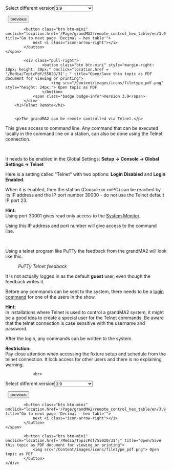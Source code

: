 
<div class="topic-navigation">

<div class="pull-right">
	<span class="pull-left">


<div class="pull-left">
<form action="/Topic/SetCurrentVersionNumber" class="form-inline" id="frmTagSelector" method="post">	<span class="form-mini">
		<div class="input-prepend"><span class="add-on">Select different version</span><select autocomplete="off" id="versionNumberId" name="versionNumberId" onchange="$(this).closest('#frmTagSelector').submit();" style="width: 120px;"><option value="">- latest -</option>
<option value="6">3.3</option>
<option value="14">3.4</option>
<option value="18">3.5</option>
<option value="21">3.6</option>
<option value="23">3.7</option>
<option value="27">3.8</option>
<option selected="selected" value="31">3.9</option>
</select></div>
		<input data-val="true" data-val-number="The field Int32 must be a number." data-val-required="The Int32 field is required." id="ProductId" name="ProductId" type="hidden" value="11">
		<input id="CurrentGuid" name="CurrentGuid" type="hidden" value="7c55db7a-ae4b-4bcd-8d3f-d2babc1d615e">
	</span>
</form></div>&nbsp;	</span>
	<span class="pull-right" style="white-space: nowrap;">
			<button class="btn btn-mini" onclick="location.href='/Page/grandMA2/remote_control_web_remote/en/3.9'; " title="Go to previous page 'Web remote'">
				<i class="icon-arrow-left"></i> previous
			</button>

			<button class="btn btn-mini" onclick="location.href='/Page/grandMA2/remote_control_hex_table/en/3.9';" title="Go to next page 'Decimal – hex table'">
				next <i class="icon-arrow-right"></i> 
			</button>
	</span>
</div>
<div class="clear-fix" style="margin-bottom: 10px"></div>
</div>

		
			<div class="pull-right">
					<button class="btn btn-mini" style="margin-right: 10px; height: 30px;" onclick="location.href = '/Media/TopicPdf/55020/31'; " title="Open/Save this topic as PDF document for viewing or printing">
						<img src="/Content/images/icons/filetype_pdf.png" style="height: 24px;"> Open topic as PDF
					</button>
				<span class="badge badge-info">Version 3.9</span>
			</div>
		<h1>Telnet Remote</h1>


		<p>The grandMA2 can be remote controlled via Telnet.</p>

<p>This gives access to command line. Any command that can be executed locally in the command line on a station, can also be done using the Telnet connection.</p>

<p>&nbsp;</p>

<p>It needs to be enabled in the Global Settings: <strong>Setup -&gt; Console -&gt; Global Settings -&gt; Telnet</strong></p>

<p>Here is a setting called "Telnet" with two options: <strong>Login Disabled</strong> and <strong>Login Enabled</strong>.</p>

<p>When it is enabled, then the station (Console or onPC) can be reached by its IP address and the IP port number 30000 - do not use the Telnet default IP port 23.</p>

<div class="tip"><strong>Hint:</strong><br>
Using port 30001 gives read only access to the <a href="/Topic/ce158a89-7615-4b86-aba4-a0f2abc4b931">System Monitor</a>.</div>

<p>Using this IP address and port number will give access to the command line.</p>

<p>&nbsp;</p>

<p>Using a telnet program like PuTTy the feedback from the grandMA2 will look like this:</p>

<figure class="caption"><img alt="" src="/Media/Image/img_putty_v3-3.png">
<figcaption><em>PuTTy Telnet feedback</em></figcaption>
</figure>

<p>It is not actually logged in as the default <strong>guest</strong> user, even though the feedback writes it.</p>

<p>Before any commands can be sent to the system, there needs to be a <a href="/Topic/eefc99e4-ece3-42fc-a3a0-76e8999aa9d5">login command</a> for one of the users in the show.</p>

<div class="tip"><strong>Hint:</strong><br>
In installations where Telnet is used to control a grandMA2 system, it might be a good idea to create a special user for the Telnet commands. Be aware that the telnet connection is case sensitive with the username and password.</div>

<p>After the login, any commands can be written to the system.</p>

<div class="restriction"><strong>Restriction:</strong><br>
Pay close attention when accessing the fixture setup and schedule from the telnet connection. It lock access for other users and there is no explaining warning.</div>


				<br>
<div class="topic-navigation">

<div class="pull-right">
	<span class="pull-left">


<div class="pull-left">
<form action="/Topic/SetCurrentVersionNumber" class="form-inline" id="frmTagSelector" method="post">	<span class="form-mini">
		<div class="input-prepend"><span class="add-on">Select different version</span><select autocomplete="off" id="versionNumberId" name="versionNumberId" onchange="$(this).closest('#frmTagSelector').submit();" style="width: 120px;"><option value="">- latest -</option>
<option value="6">3.3</option>
<option value="14">3.4</option>
<option value="18">3.5</option>
<option value="21">3.6</option>
<option value="23">3.7</option>
<option value="27">3.8</option>
<option selected="selected" value="31">3.9</option>
</select></div>
		<input data-val="true" data-val-number="The field Int32 must be a number." data-val-required="The Int32 field is required." id="ProductId" name="ProductId" type="hidden" value="11">
		<input id="CurrentGuid" name="CurrentGuid" type="hidden" value="7c55db7a-ae4b-4bcd-8d3f-d2babc1d615e">
	</span>
</form></div>&nbsp;	</span>
	<span class="pull-right" style="white-space: nowrap;">
			<button class="btn btn-mini" onclick="location.href='/Page/grandMA2/remote_control_web_remote/en/3.9'; " title="Go to previous page 'Web remote'">
				<i class="icon-arrow-left"></i> previous
			</button>

			<button class="btn btn-mini" onclick="location.href='/Page/grandMA2/remote_control_hex_table/en/3.9';" title="Go to next page 'Decimal – hex table'">
				next <i class="icon-arrow-right"></i> 
			</button>
	</span>
</div>
	<div class="clear-fix"></div>
	<div class="pull-right">
	
			<button class="btn btn-mini" onclick="location.href='/Media/TopicPdf/55020/31';" title="Open/Save this topic as PDF document for viewing or printing">
				<img src="/Content/images/icons/filetype_pdf.png"> Open topic as PDF
			</button>
	</div>
<div class="clear-fix" style="margin-bottom: 10px"></div>
</div>

	